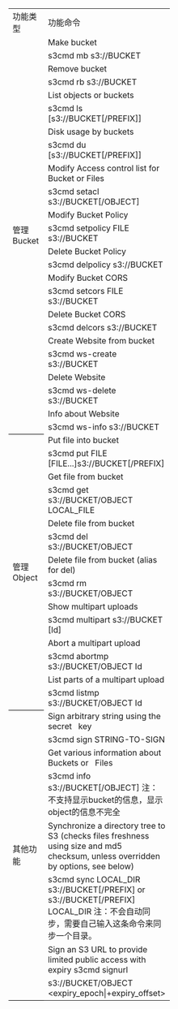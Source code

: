 <table border=0 cellpadding=0 cellspacing=0 width=318 style='border-collapse:
 collapse;table-layout:fixed;width:239pt'>
 <col width=69 style='width:250pt'>
 <col width=249 style='mso-width-source:userset;mso-width-alt:7978;width:187pt'>
 <tr height=19 style='height:14.5pt'>
  <td height=19 class=xl65 width=69 style='height:14.5pt;width:250pt'>功能类型</td>
  <td class=xl66 width=249 style='width:187pt'>功能命令</td>
 </tr>
 <tr height=19 style='height:14.0pt'>
  <td rowspan=24 height=456 class=xl71 width=69 style='border-bottom:1.0pt solid black;
  height:342.0pt;border-top:none;width:250pt'>管理Bucket</td>
  <td class=xl67 width=249 style='width:187pt'>Make bucket</td>
 </tr>
 <tr height=19 style='height:14.5pt'>
  <td height=19 class=xl68 width=249 style='height:14.5pt;width:187pt'>s3cmd mb
  s3://BUCKET</td>
 </tr>
 <tr height=19 style='height:14.0pt'>
  <td height=19 class=xl67 width=249 style='height:14.0pt;width:187pt'>Remove
  bucket</td>
 </tr>
 <tr height=19 style='height:14.5pt'>
  <td height=19 class=xl68 width=249 style='height:14.5pt;width:187pt'>s3cmd rb
  s3://BUCKET</td>
 </tr>
 <tr height=19 style='height:14.0pt'>
  <td height=19 class=xl67 width=249 style='height:14.0pt;width:187pt'>List
  objects or buckets</td>
 </tr>
 <tr height=19 style='height:14.5pt'>
  <td height=19 class=xl68 width=249 style='height:14.5pt;width:187pt'>s3cmd ls
  [s3://BUCKET[/PREFIX]]</td>
 </tr>
 <tr height=19 style='height:14.0pt'>
  <td height=19 class=xl67 width=249 style='height:14.0pt;width:187pt'>Disk
  usage by buckets</td>
 </tr>
 <tr height=19 style='height:14.5pt'>
  <td height=19 class=xl68 width=249 style='height:14.5pt;width:187pt'>s3cmd du
  [s3://BUCKET[/PREFIX]]</td>
 </tr>
 <tr height=19 style='height:14.0pt'>
  <td height=19 class=xl67 width=249 style='height:14.0pt;width:187pt'>Modify
  Access control list for Bucket or Files</td>
 </tr>
 <tr height=19 style='height:14.5pt'>
  <td height=19 class=xl68 width=249 style='height:14.5pt;width:187pt'>s3cmd
  setacl s3://BUCKET[/OBJECT]</td>
 </tr>
 <tr height=19 style='height:14.0pt'>
  <td height=19 class=xl67 width=249 style='height:14.0pt;width:187pt'>Modify
  Bucket Policy</td>
 </tr>
 <tr height=19 style='height:14.5pt'>
  <td height=19 class=xl68 width=249 style='height:14.5pt;width:187pt'>s3cmd
  setpolicy FILE s3://BUCKET</td>
 </tr>
 <tr height=19 style='height:14.0pt'>
  <td height=19 class=xl67 width=249 style='height:14.0pt;width:187pt'>Delete
  Bucket Policy</td>
 </tr>
 <tr height=19 style='height:14.5pt'>
  <td height=19 class=xl68 width=249 style='height:14.5pt;width:187pt'>s3cmd
  delpolicy s3://BUCKET</td>
 </tr>
 <tr height=19 style='height:14.0pt'>
  <td height=19 class=xl67 width=249 style='height:14.0pt;width:187pt'>Modify
  Bucket CORS</td>
 </tr>
 <tr height=19 style='height:14.5pt'>
  <td height=19 class=xl68 width=249 style='height:14.5pt;width:187pt'>s3cmd
  setcors FILE s3://BUCKET</td>
 </tr>
 <tr height=19 style='height:14.0pt'>
  <td height=19 class=xl67 width=249 style='height:14.0pt;width:187pt'>Delete
  Bucket CORS</td>
 </tr>
 <tr height=19 style='height:14.5pt'>
  <td height=19 class=xl68 width=249 style='height:14.5pt;width:187pt'>s3cmd
  delcors s3://BUCKET</td>
 </tr>
 <tr height=19 style='height:14.0pt'>
  <td height=19 class=xl67 width=249 style='height:14.0pt;width:187pt'>Create
  Website from bucket</td>
 </tr>
 <tr height=19 style='height:14.5pt'>
  <td height=19 class=xl68 width=249 style='height:14.5pt;width:187pt'>s3cmd
  ws-create s3://BUCKET</td>
 </tr>
 <tr height=19 style='height:14.0pt'>
  <td height=19 class=xl67 width=249 style='height:14.0pt;width:187pt'>Delete
  Website</td>
 </tr>
 <tr height=19 style='height:14.5pt'>
  <td height=19 class=xl68 width=249 style='height:14.5pt;width:187pt'>s3cmd
  ws-delete s3://BUCKET</td>
 </tr>
 <tr height=19 style='height:14.0pt'>
  <td height=19 class=xl67 width=249 style='height:14.0pt;width:187pt'>Info
  about Website</td>
 </tr>
 <tr height=19 style='height:14.5pt'>
  <td height=19 class=xl68 width=249 style='height:14.5pt;width:187pt'>s3cmd
  ws-info s3://BUCKET</td>
 </tr>
 <tr height=19 style='height:14.0pt'>
  <td rowspan=14 height=266 class=xl74 width=69 style='border-bottom:1.0pt solid black;
  height:199.5pt;border-top:none;width:250pt'>管理Object</td>
  <td class=xl67 width=249 style='width:187pt'>Put file into bucket</td>
 </tr>
 <tr height=19 style='height:14.5pt'>
  <td height=19 class=xl69 width=249 style='height:14.5pt;width:187pt'>s3cmd
  put FILE [FILE...]s3://BUCKET[/PREFIX]</td>
 </tr>
 <tr height=19 style='height:14.0pt'>
  <td height=19 class=xl67 width=249 style='height:14.0pt;width:187pt'>Get file
  from bucket</td>
 </tr>
 <tr height=19 style='height:14.5pt'>
  <td height=19 class=xl68 width=249 style='height:14.5pt;width:187pt'>s3cmd
  get s3://BUCKET/OBJECT LOCAL_FILE</td>
 </tr>
 <tr height=19 style='height:14.0pt'>
  <td height=19 class=xl67 width=249 style='height:14.0pt;width:187pt'>Delete
  file from bucket</td>
 </tr>
 <tr height=19 style='height:14.5pt'>
  <td height=19 class=xl68 width=249 style='height:14.5pt;width:187pt'>s3cmd
  del s3://BUCKET/OBJECT</td>
 </tr>
 <tr height=19 style='height:14.0pt'>
  <td height=19 class=xl67 width=249 style='height:14.0pt;width:187pt'>Delete
  file from bucket (alias for del)</td>
 </tr>
 <tr height=19 style='height:14.5pt'>
  <td height=19 class=xl68 width=249 style='height:14.5pt;width:187pt'>s3cmd rm
  s3://BUCKET/OBJECT</td>
 </tr>
 <tr height=19 style='height:14.0pt'>
  <td height=19 class=xl67 width=249 style='height:14.0pt;width:187pt'>Show
  multipart uploads</td>
 </tr>
 <tr height=19 style='height:14.5pt'>
  <td height=19 class=xl68 width=249 style='height:14.5pt;width:187pt'>s3cmd
  multipart s3://BUCKET [Id]</td>
 </tr>
 <tr height=19 style='height:14.0pt'>
  <td height=19 class=xl67 width=249 style='height:14.0pt;width:187pt'>Abort a
  multipart upload</td>
 </tr>
 <tr height=19 style='height:14.5pt'>
  <td height=19 class=xl68 width=249 style='height:14.5pt;width:187pt'>s3cmd
  abortmp s3://BUCKET/OBJECT Id</td>
 </tr>
 <tr height=19 style='height:14.0pt'>
  <td height=19 class=xl67 width=249 style='height:14.0pt;width:187pt'>List
  parts of a multipart upload</td>
 </tr>
 <tr height=19 style='height:14.5pt'>
  <td height=19 class=xl68 width=249 style='height:14.5pt;width:187pt'>s3cmd
  listmp s3://BUCKET/OBJECT Id</td>
 </tr>
 <tr height=19 style='height:14.0pt'>
  <td rowspan=10 height=253 class=xl74 width=69 style='border-bottom:1.0pt solid black;
  height:189.5pt;border-top:none;width:250pt'>其他功能</td>
  <td class=xl67 width=249 style='width:187pt'>Sign arbitrary string using the
  secret &nbsp; key</td>
 </tr>
 <tr height=19 style='height:14.5pt'>
  <td height=19 class=xl68 width=249 style='height:14.5pt;width:187pt'>s3cmd
  sign STRING-TO-SIGN</td>
 </tr>
 <tr height=19 style='height:14.0pt'>
  <td height=19 class=xl67 width=249 style='height:14.0pt;width:187pt'>Get
  various information about Buckets or &nbsp; Files</td>
 </tr>
 <tr height=19 style='height:14.0pt'>
  <td height=19 class=xl67 width=249 style='height:14.0pt;width:187pt'>s3cmd
  info s3://BUCKET[/OBJECT] 注：不支持显示bucket的信息，显示object的信息不完全</td>
 </tr>
 <tr height=46 style='height:34.5pt'>
  <td height=46 class=xl67 width=249 style='height:34.5pt;width:187pt'>Synchronize
  a directory tree to S3 (checks files freshness using size and md5 checksum,
  unless overridden by options, see below)</td>
 </tr>
 <tr height=31 style='height:23.0pt'>
  <td height=31 class=xl70 width=249 style='height:23.0pt;width:187pt'>s3cmd
  sync LOCAL_DIR s3://BUCKET[/PREFIX] or s3://BUCKET[/PREFIX] LOCAL_DIR 注：不会自动同步，需要自己输入这条命令来同步一个目录。</td>
 </tr>
 <tr height=31 style='height:23.0pt'>
  <td height=31 class=xl70 width=249 style='height:23.0pt;width:187pt'>Sign an
  S3 URL to provide limited public access with expiry s3cmd signurl
  &nbsp;&nbsp;</td>
 </tr>
 <tr height=19 style='height:14.5pt'>
  <td height=19 class=xl69 width=249 style='height:14.5pt;width:187pt'>s3://BUCKET/OBJECT
  &lt;expiry_epoch|+expiry_offset&gt;</td>
 </tr>
 <![if supportMisalignedColumns]>
 <tr height=0 style='display:none'>
  <td width=69 style='width:250pt'></td>
  <td width=249 style='width:187pt'></td>
 </tr>
 <![endif]>
</table>

